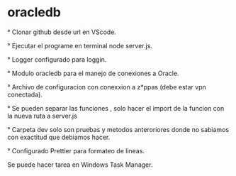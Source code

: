 # oracledb

° Clonar github desde url en VScode.


° Ejecutar el programe en terminal node server.js.


° Logger configurado para loggin.


° Modulo oracledb para el manejo de conexiones a Oracle.


° Archivo de configuracion con conexxion a z*ppas (debe estar vpn conectada).



° Se pueden separar las funciones , solo hacer el import de la funcion con la nueva ruta a server.js



° Carpeta dev solo son pruebas y metodos anteroriores donde no sabiamos con exactitud que debiamos hacer.



° Configurado Prettier para formateo de lineas.




Se puede hacer tarea en Windows Task Manager.


